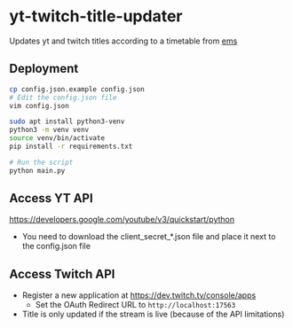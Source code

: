 # yt-twitch-title-updater

Updates yt and twitch titles according to a timetable from [ems](https://github.com/Jean28518/event-management-system)

## Deployment

```bash
cp config.json.example config.json
# Edit the config.json file
vim config.json

sudo apt install python3-venv
python3 -m venv venv
source venv/bin/activate
pip install -r requirements.txt

# Run the script
python main.py
```

## Access YT API

<https://developers.google.com/youtube/v3/quickstart/python>

- You need to download the client_secret_*.json file and place it next to the config.json file

## Access Twitch API

- Register a new application at <https://dev.twitch.tv/console/apps>
  - Set the OAuth Redirect URL to `http://localhost:17563`
- Title is only updated if the stream is live (because of the API limitations)
